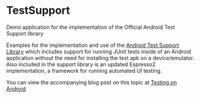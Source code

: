 # TestSupport
Demo application for the implementation of the Official Android Test Support library

Examples for the implementation and use of the [Android Test Support Library](http://tools.android.com/tech-docs/unit-testing-support) which
includes support for running JUnit tests inside of an Android application without the need for installing the test apk on a device/emulator. Also 
included in the support library is an updated Espresso2 implementation, a framework for running automated UI testing.

You can view the accompanying blog post on this topic at [Testing on Android](http://philheenan.com/)

